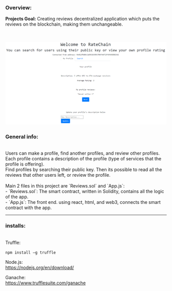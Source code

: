 ### Overview:

__Projects Goal:__ Creating reviews decentralized application which puts the reviews on the blockchain, making them unchangeable.  <br />
<br />

![front_page](/imgs/front_pg.png) <br />
---
### General info: <br />

<br />
Users can make a profile, find another profiles, and review other profiles. <br />
Each profile contains a description of the profile (type of services that the profile is offering). <br />
Find profiles by searching their public key. Then its possible to read all the reviews that other users left, or review the profile. <br />
 <br />
Main 2 files in this project are `Reviews.sol` and `App.js`: <br />
- `Reviews.sol`: The smart contract, written in Solidity, contains all the logic of the app. <br />
- `App.js`: The front end. using react, html, and web3, connects the smart contract with the app. <br />

---
### installs:
<br />
Truffle:

```
npm install –g truffle
```

Node.js: <br />
https://nodejs.org/en/download/ <br />

Ganache: <br />
https://www.trufflesuite.com/ganache <br />
